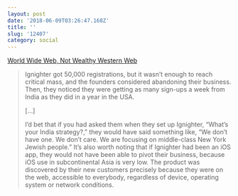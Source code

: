 ```yaml
---
layout: post
date: '2018-06-09T03:26:47.168Z'
title: ''
slug: '12407'
category: social
---
```

[World Wide Web, Not Wealthy Western Web](https://www.smashingmagazine.com/2017/03/world-wide-web-not-wealthy-western-web-part-1/)

>Ignighter got 50,000 registrations, but it wasn’t enough to reach critical mass, and the founders considered abandoning their business. Then, they noticed they were getting as many sign-ups a week from India as they did in a year in the USA.
>
>[...]
>
>I’d bet that if you had asked them when they set up Ignighter, “What’s your India strategy?,” they would have said something like, “We don’t have one. We don’t care. We are focusing on middle-class New York Jewish people.” It’s also worth noting that if Ignighter had been an iOS app, they would not have been able to pivot their business, because iOS use in subcontinental Asia is very low. The product was discovered by their new customers precisely because they were on the web, accessible to everybody, regardless of device, operating system or network conditions.
